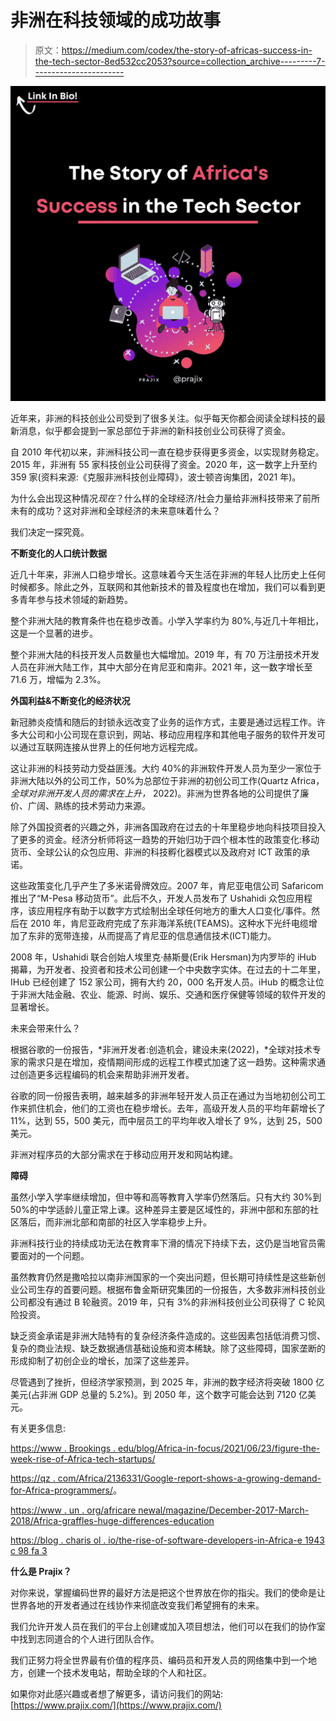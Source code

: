 # 非洲在科技领域的成功故事

> 原文：<https://medium.com/codex/the-story-of-africas-success-in-the-tech-sector-8ed532cc2053?source=collection_archive---------7----------------------->

![](img/1b4014109f7ed4a8bd8ab8fc8d035e85.png)

近年来，非洲的科技创业公司受到了很多关注。似乎每天你都会阅读全球科技的最新消息，似乎都会提到一家总部位于非洲的新科技创业公司获得了资金。

自 2010 年代初以来，非洲科技公司一直在稳步获得更多资金，以实现财务稳定。2015 年，非洲有 55 家科技创业公司获得了资金。2020 年，这一数字上升至约 359 家(资料来源:《克服非洲科技创业障碍》，波士顿咨询集团，2021 年)。

为什么会出现这种情况*现在*？什么样的全球经济/社会力量给非洲科技带来了前所未有的成功？这对非洲和全球经济的未来意味着什么？

我们决定一探究竟。

**不断变化的人口统计数据**

近几十年来，非洲人口稳步增长。这意味着今天生活在非洲的年轻人比历史上任何时候都多。除此之外，互联网和其他新技术的普及程度也在增加，我们可以看到更多青年参与技术领域的新趋势。

整个非洲大陆的教育条件也在稳步改善。小学入学率约为 80%,与近几十年相比，这是一个显著的进步。

整个非洲大陆的科技开发人员数量也大幅增加。2019 年，有 70 万注册技术开发人员在非洲大陆工作，其中大部分在肯尼亚和南非。2021 年，这一数字增长至 71.6 万，增幅为 2.3%。

**外国利益&不断变化的经济状况**

新冠肺炎疫情和随后的封锁永远改变了业务的运作方式，主要是通过远程工作。许多大公司和小公司现在意识到，网站、移动应用程序和其他电子服务的软件开发可以通过互联网连接从世界上的任何地方远程完成。

这让非洲的科技劳动力受益匪浅。大约 40%的非洲软件开发人员为至少一家位于非洲大陆以外的公司工作，50%为总部位于非洲的初创公司工作(Quartz Africa，*全球对非洲开发人员的需求在上升，* 2022)。非洲为世界各地的公司提供了廉价、广阔、熟练的技术劳动力来源。

除了外国投资者的兴趣之外，非洲各国政府在过去的十年里稳步地向科技项目投入了更多的资金。经济分析师将这一趋势的开始归功于四个根本性的政策变化:移动货币、全球公认的众包应用、非洲的科技孵化器模式以及政府对 ICT 政策的承诺。

这些政策变化几乎产生了多米诺骨牌效应。2007 年，肯尼亚电信公司 Safaricom 推出了“M-Pesa 移动货币”。此后不久，开发人员发布了 Ushahidi 众包应用程序，该应用程序有助于以数字方式绘制出全球任何地方的重大人口变化/事件。然后在 2010 年，肯尼亚政府完成了东非海洋系统(TEAMS)。这种水下光纤电缆增加了东非的宽带连接，从而提高了肯尼亚的信息通信技术(ICT)能力。

2008 年，Ushahidi 联合创始人埃里克·赫斯曼(Erik Hersman)为内罗毕的 iHub 揭幕，为开发者、投资者和技术公司创建一个中央数字实体。在过去的十二年里，IHub 已经创建了 152 家公司，拥有大约 20，000 名开发人员。iHub 的概念让位于非洲大陆金融、农业、能源、时尚、娱乐、交通和医疗保健等领域的软件开发的显著增长。

未来会带来什么？

根据谷歌的一份报告，*非洲开发者:创造机会，建设未来(2022)，*全球对技术专家的需求只是在增加，疫情期间形成的远程工作模式加速了这一趋势。这种需求通过创造更多远程编码的机会来帮助非洲开发者。

谷歌的同一份报告表明，越来越多的非洲年轻开发人员正在通过为当地初创公司工作来抓住机会，他们的工资也在稳步增长。去年，高级开发人员的平均年薪增长了 11%，达到 55，500 美元，而中层员工的平均年收入增长了 9%，达到 25，500 美元。

非洲对程序员的大部分需求在于移动应用开发和网站构建。

**障碍**

虽然小学入学率继续增加，但中等和高等教育入学率仍然落后。只有大约 30%到 50%的中学适龄儿童正常上课。这种差异主要是区域性的，非洲中部和东部的社区落后，而非洲北部和南部的社区入学率稳步上升。

非洲科技行业的持续成功无法在教育率下滑的情况下持续下去，这仍是当地官员需要面对的一个问题。

虽然教育仍然是撒哈拉以南非洲国家的一个突出问题，但长期可持续性是这些新创业公司生存的首要问题。根据布鲁金斯研究集团的一份报告，大多数非洲科技创业公司都没有通过 B 轮融资。2019 年，只有 3%的非洲科技创业公司获得了 C 轮风险投资。

缺乏资金承诺是非洲大陆特有的复杂经济条件造成的。这些因素包括低消费习惯、复杂的商业法规、缺乏数据通信基础设施和资本稀缺。除了这些障碍，国家垄断的形成抑制了初创企业的增长，加深了这些差异。

尽管遇到了挫折，但经济学家预测，到 2025 年，非洲的数字经济将突破 1800 亿美元(占非洲 GDP 总量的 5.2%)。到 2050 年，这个数字可能会达到 7120 亿美元。

有关更多信息:

[https://www . Brookings . edu/blog/Africa-in-focus/2021/06/23/figure-the-week-rise-of-Africa-tech-startups/](https://www.brookings.edu/blog/africa-in-focus/2021/06/23/figure-of-the-week-the-rise-of-african-tech-startups/)

[https://qz . com/Africa/2136331/Google-report-shows-a-growing-demand-for-Africa-programmers/](https://qz.com/africa/2136331/google-report-shows-a-growing-demand-for-african-programmers/)。

[https://www . un . org/africare newal/magazine/December-2017-March-2018/Africa-graffles-huge-differences-education](https://www.un.org/africarenewal/magazine/december-2017-march-2018/africa-grapples-huge-disparities-education)

[https://blog . charis ol . io/the-rise-of-software-developers-in-Africa-e 1943 c 98 fa 3](https://blog.charisol.io/the-rise-of-software-developers-in-africa-e1943c98fa3)

**什么是 Prajix？**

对你来说，掌握编码世界的最好方法是把这个世界放在你的指尖。我们的使命是让世界各地的开发者通过在线协作来彻底改变我们希望拥有的未来。

我们允许开发人员在我们的平台上创建或加入项目想法，他们可以在我们的协作室中找到志同道合的个人进行团队合作。

我们正努力将全世界最有价值的程序员、编码员和开发人员的网络集中到一个地方，创建一个技术发电站，帮助全球的个人和社区。

如果你对此感兴趣或者想了解更多，请访问我们的网站:[https://www.prajix.com/](https://www.prajix.com/)
